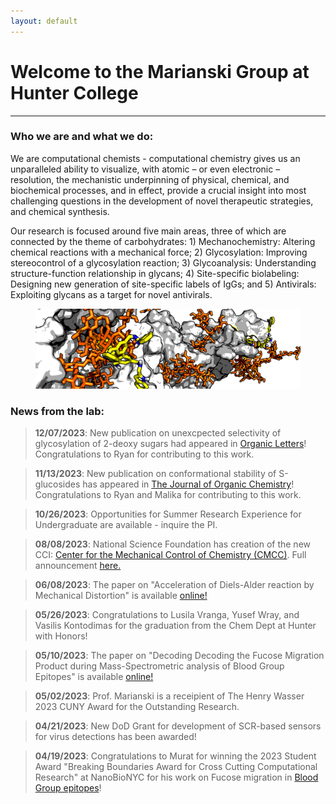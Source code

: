 ```yaml
---
layout: default
---
```


# Welcome to the Marianski Group at Hunter College

---

### Who we are and what we do:

We are computational chemists - computational chemistry gives us an unparalleled ability to visualize, with atomic – or even electronic – resolution, the mechanistic underpinning of physical, chemical, and biochemical processes, and in effect, provide a crucial insight into most challenging questions in the development of novel therapeutic strategies, and chemical synthesis.

Our research is focused around five main areas, three of which are connected by the theme of carbohydrates: 1) Mechanochemistry: Altering chemical reactions with a mechanical force; 2) Glycosylation: Improving stereocontrol of a glycosylation reaction; 3) Glycoanalysis: Understanding structure-function relationship in glycans; 4) Site-specific biolabeling: Designing new generation of site-specific labels of IgGs; and 5) Antivirals: Exploiting glycans as a target for novel antivirals. 

<figure class="w-100 tc">
 <img src="/assets/img/binding.png" alt="drawing"/>
</figure>


### News from the lab:

> **12/07/2023**: New publication on unexcpected selectivity of glycosylation of 2-deoxy sugars had appeared in [Organic Letters](https://pubs.acs.org/doi/10.1021/acs.orglett.3c03607)! Congratulations to Ryan for contributing to this work. 

> **11/13/2023**: New publication on conformational stability of S-glucosides has appeared in [The Journal of Organic Chemistry](https://pubs.acs.org/doi/10.1021/acs.joc.3c01156)! Congratulations to Ryan and Malika for contributing to this work. 

> **10/26/2023**: Opportunities for Summer Research Experience for Undergraduate are available - inquire the PI. 

> **08/08/2023**: National Science Foundation has creation of the new CCI: [Center for the Mechanical Control of Chemistry (CMCC)](https://www.chem.tamu.edu/cmcc/). Full announcement [here.](https://new.nsf.gov/news/crushing-chemical-innovations-heart-newly-expanded?utm_medium=email&utm_source=govdelivery)

> **06/08/2023**: The paper on "Acceleration of Diels-Alder reaction by Mechanical Distortion" is available [online!](https://www.science.org/doi/10.1126/science.adf5273)

> **05/26/2023**: Congratulations to Lusila Vranga, Yusef Wray, and Vasilis Kontodimas for the graduation from the Chem Dept at Hunter with Honors!

> **05/10/2023**: The paper on "Decoding Decoding the Fucose Migration Product during Mass-Spectrometric analysis of Blood Group Epitopes" is available [online!](https://onlinelibrary.wiley.com/doi/10.1002/anie.202302883)

> **05/02/2023**: Prof. Marianski is a receipient of The Henry Wasser 2023 CUNY Award for the Outstanding Research. 

> **04/21/2023**: New DoD Grant for development of SCR-based sensors for virus detections has been awarded! 

> **04/19/2023**: Congratulations to Murat for winning the 2023 Student Award "Breaking Boundaries Award for Cross Cutting Computational Research" at NanoBioNYC for his work on Fucose migration in [Blood Group epitopes](https://onlinelibrary.wiley.com/doi/10.1002/ange.202302883)!
